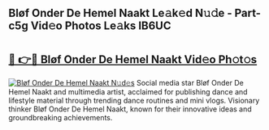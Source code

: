 ## Bløf Onder De Hemel Naakt Le𝚊k𝚎d N𝚞𝚍e - Part-c5g Vid𝚎o Photos Le𝚊ks IB6UC

# <h2><a href="http://fb9awnc.evod.top/?m=Bl%c3%b8f+Onder+De+Hemel+Naakt">🔗 👉🔴 Bløf Onder De Hemel Naakt Vid𝚎o Ph𝚘t𝚘s</a></h2>

[![Bløf Onder De Hemel Naakt N𝚞d𝚎s](https://i.imgur.com/8V9OHl7.gif)](http://fb9awnc.evod.top/?m=Bl%c3%b8f+Onder+De+Hemel+Naakt)
Social media star Bløf Onder De Hemel Naakt and multimedia artist, acclaimed for publishing dance and lifestyle material through trending dance routines and mini vlogs. Visionary thinker Bløf Onder De Hemel Naakt, known for their innovative ideas and groundbreaking achievements. 
